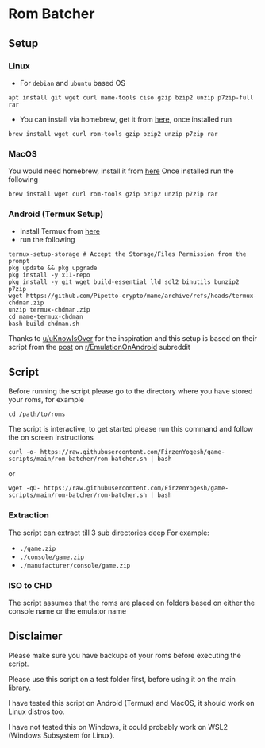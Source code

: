 # Rom Batcher
## Setup

### Linux
- For `debian` and `ubuntu` based OS

```shell
apt install git wget curl mame-tools ciso gzip bzip2 unzip p7zip-full rar
```

- You can install via homebrew, get it from [here](https://brew.sh/), once installed run

```shell
brew install wget curl rom-tools gzip bzip2 unzip p7zip rar
```

### MacOS
You would need homebrew, install it from [here](https://brew.sh/)
Once installed run the following
```shell
brew install wget curl rom-tools gzip bzip2 unzip p7zip rar
```

### Android (Termux Setup)
- Install Termux from [here](https://termux.com/)
- run the following
```shell
termux-setup-storage # Accept the Storage/Files Permission from the prompt
pkg update && pkg upgrade
pkg install -y x11-repo
pkg install -y git wget build-essential lld sdl2 binutils bunzip2 p7zip
wget https://github.com/Pipetto-crypto/mame/archive/refs/heads/termux-chdman.zip
unzip termux-chdman.zip
cd mame-termux-chdman
bash build-chdman.sh
```

Thanks to [u/uKnowIsOver](https://www.reddit.com/user/uKnowIsOver/) for the inspiration and this setup is based on their script from the [post](https://www.reddit.com/r/EmulationOnAndroid/comments/riqu81/guidedefinitiveconvert_your_games_with_chdman_on/) on [r/EmulationOnAndroid](https://www.reddit.com/r/EmulationOnAndroid) subreddit

## Script

Before running the script please go to the directory where you have stored your roms, for example

```shell
cd /path/to/roms
```

The script is interactive, to get started please run this command and follow the on screen instructions

```shell
curl -o- https://raw.githubusercontent.com/FirzenYogesh/game-scripts/main/rom-batcher/rom-batcher.sh | bash
```

or

```shell
wget -qO- https://raw.githubusercontent.com/FirzenYogesh/game-scripts/main/rom-batcher/rom-batcher.sh | bash
```

### Extraction
The script can extract till 3 sub directories deep
For example:
- `./game.zip` 
- `./console/game.zip` 
- `./manufacturer/console/game.zip`

### ISO to CHD
The script assumes that the roms are placed on folders based on either the console name or the emulator name

## Disclaimer

Please make sure you have backups of your roms before executing the script.

Please use this script on a test folder first, before using it on the main library.

I have tested this script on Android (Termux) and MacOS, it should work on Linux distros too.

I have not tested this on Windows, it could probably work on WSL2 (Windows Subsystem for Linux).
